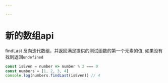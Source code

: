 ```yaml
---

---
```

# 新的数组api

findLast
反向迭代数组，并返回满足提供的测试函数的第一个元素的值, 如果没有找到返回`undefined`

```js
const isEven = number => number % 2 === 0
const numbers = [1, 2, 3, 4]
console.log(numbers.findLast(isEven)) // 4
```
